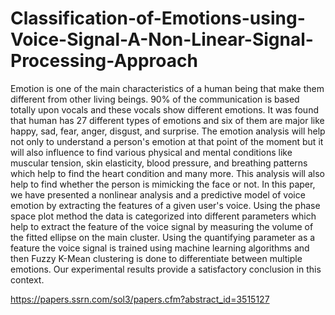 # Classification-of-Emotions-using-Voice-Signal-A-Non-Linear-Signal-Processing-Approach

Emotion is one of the main characteristics of a human being that make them different from other living beings. 90% of the communication is based totally upon vocals and these vocals show different emotions. It was found that human has 27 different types of emotions and six of them are major like happy, sad, fear, anger, disgust, and surprise. The emotion analysis will help not only to understand a person's emotion at that point of the moment but it will also influence to find various physical and mental conditions like muscular tension, skin elasticity, blood pressure, and breathing patterns which help to find the heart condition and many more. This analysis will also help to find whether the person is mimicking the face or not. In this paper, we have presented a nonlinear analysis and a predictive model of voice emotion by extracting the features of a given user's voice. Using the phase space plot method the data is categorized into different parameters which help to extract the feature of the voice signal by measuring the volume of the fitted ellipse on the main cluster. Using the quantifying parameter as a feature the voice signal is trained using machine learning algorithms and then Fuzzy K-Mean clustering is done to differentiate between multiple emotions. Our experimental results provide a satisfactory conclusion in this context.

https://papers.ssrn.com/sol3/papers.cfm?abstract_id=3515127
